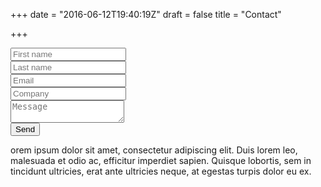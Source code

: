 +++
date = "2016-06-12T19:40:19Z"
draft = false
title = "Contact"

+++
<div class="u-row">
  <div class="u-column u-column--hd7 u-column--md12">
    <form class="u-form theme-form">
      <div class="u-row">
        <div class="u-column u-column--hd6 u-column--md12">
          <div class="theme-form-control">
            <input type="text" placeholder="First name">
          </div>
        </div>
        <div class="u-column u-column--hd6 u-column--md12">
          <div class="theme-form-control">
            <input type="text" placeholder="Last name">
          </div>
        </div>
        <div class="u-column u-column--hd12">
          <div class="theme-form-control">
            <input type="text" placeholder="Email">
          </div>
        </div>
        <div class="u-column u-column--hd12">
          <div class="theme-form-control">
            <input type="text" placeholder="Company">
          </div>
        </div>
        <div class="u-column u-column--hd12">
          <div class="theme-form-control">
            <textarea placeholder="Message"></textarea>
          </div>
        </div>
        <div class="u-column u-column--hd12">
          <div class="theme-form-control">
            <button class="u-btn u-btn-x-large theme-btn-primary">Send</button>
          </div>
        </div>
      </div>
    </form>
  </div>
  <div class="u-column u-column--hd5 u-column--md12">
    <div class="Information-info">
      <p>orem ipsum dolor sit amet, consectetur adipiscing elit. Duis lorem leo, malesuada et odio ac, efficitur imperdiet sapien. Quisque lobortis, sem in tincidunt ultricies, erat ante ultricies neque, at egestas turpis dolor eu ex.</p>
    </div>
  </div>
</div>
